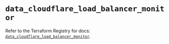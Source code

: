 # `data_cloudflare_load_balancer_monitor`

Refer to the Terraform Registry for docs: [`data_cloudflare_load_balancer_monitor`](https://registry.terraform.io/providers/cloudflare/cloudflare/5.7.0/docs/data-sources/load_balancer_monitor).
